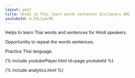 ```yaml
---
layout: post
title: Hindi to Thai learn words sentences dictionary 902 
youtubeId: m-Z5LIy4cMI
---
```

 
 
Helps to learn Thai words and sentences for Hindi speakers.

Opportunitiy to repeat the words sentences. 

Practice Thai language. 
 
{% include youtubePlayer.html id=page.youtubeId %}
 
 
{% include analytics.html %}